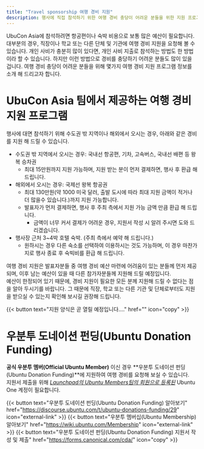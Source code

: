 ```yaml
---
title: "Travel sponsorship 여행 경비 지원"
description: 행사에 직접 참석하기 위한 여행 경비 충당이 어려운 분들을 위한 지원 프로그램 정보입니다.
---
```

UbuCon Asia에 참석하려면 항공편이나 숙박 비용으로 보통 많은 예산이 필요합니다. 
대부분의 경우, 직장이나 학교 또는 다른 단체 및 기관에 여행 경비 지원을 요청해 볼 수 있습니다.
개인 사비가 충분히 많이 있다면, 개인 사비 지출로 참석하는 방법도 한 방법이라 할 수 있습니다.
하지만 이런 방법으로 경비를 충당하기 어려운 분들도 많이 있을 겁니다. 여행 경비 충당이 어려운 분들을 위해 몇가지 여행 경비 지원 프로그램 정보를 소개 해 드리고자 합니다.

# UbuCon Asia 팀에서 제공하는 여행 경비 지원 프로그램
행사에 대면 참석하기 위해 수도권 밖 지역이나 해외에서 오시는 경우, 아래와 같은 경비를 지원 해 드릴 수 있습니다.
- 수도권 밖 지역에서 오시는 경우: 국내선 항공편, 기차, 고속버스, 국내선 배편 등 왕복 승차권
  - 최대 15만원까지 지원 가능하며, 지원 받는 분이 먼저 결제하면, 행사 후 환급 해 드립니다.
- 해외에서 오시는 경우: 국제선 왕복 항공권
  - 최대 130만원(약 1000 미국 달러, 출발 도시에 따라 최대 지원 금액이 적거나 더 많을수 있습니다.)까지 지원 가능합니다.
  - 발표자가 먼저 결제하면, 행사 후 주최 측에서 지원 가능 금액 만큼 환급 해 드립니다.
    - 금액이 너무 커서 결제가 어려운 경우, 지원서 작성 시 알려 주시면 도와 드리겠습니다.
- 행사장 근처 3~4박 호텔 숙박. (주최 측에서 예약 해 드립니다.) 
  - 원하시는 경우 다른 숙소를 선택하여 이용하시는 것도 가능하며, 이 경우 마찬가지로 행사 종료 후 숙빅비를 환급 해 드립니다.

여행 경비 지원은 발표자분들 중 여행 경비 예산 마련에 어려움이 있는 분들께 먼저 제공되며, 이후 남는 예산이 있을 때 다른 참가자분들께 지원해 드릴 예정입니다.    
예산이 한정되어 있기 때문에, 경비 지원이 필요한 모든 분께 지원해 드릴 수 없다는 점을 알아 두시기를 바랍니다. 그 때문에 직장, 학교 또는 다른 기관 및 단체로부터도 지원을 받으실 수 있는지 확인해 보시길 권장해 드립니다.


{{< button text="지원 양식은 곧 열릴 예정입니다...." href="" icon="copy" >}}

# 우분투 도네이션 펀딩(Ubuntu Donation Funding)
**공식 우분투 멤버(Official Ubuntu Member)** 이신 경우 **우분투 도네이션 펀딩(Ubuntu Donation Funding)**에 지원하여 여행 경비를 요청해 보실 수 있습니다.    
지원서 제출을 위해 [*Launchpad의 Ubuntu Members팀의 회원으로 등록된*](https://launchpad.net/~ubuntumembers) Ubuntu One 계정이 필요합니다.

{{< button text="우분투 도네이션 펀딩(Ubuntu Donation Funding) 알아보기" href="https://discourse.ubuntu.com/t/ubuntu-donations-funding/29" icon="external-link" >}}
{{< button text="우분투 멤버십(Ubuntu Membership) 알아보기" href="https://wiki.ubuntu.com/Membership" icon="external-link" >}}
{{< button text="우분투 도네이션 펀딩(Ubuntu Donation Funding) 지원서 작성 및 제출" href="https://forms.canonical.com/cda/" icon="copy" >}}